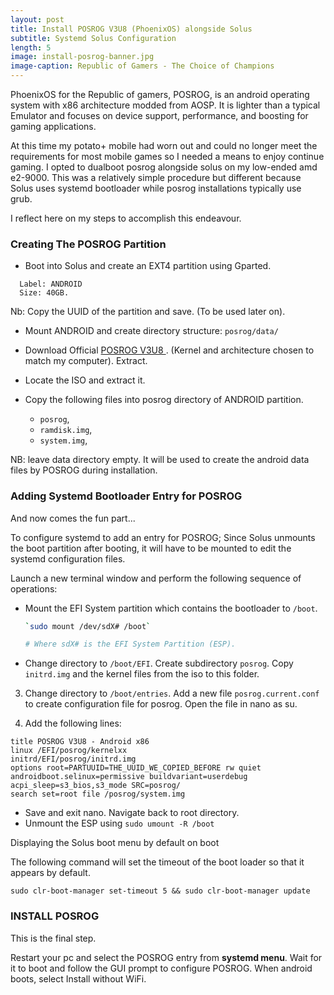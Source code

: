 ```yaml
---
layout: post
title: Install POSROG V3U8 (PhoenixOS) alongside Solus
subtitle: Systemd Solus Configuration
length: 5
image: install-posrog-banner.jpg
image-caption: Republic of Gamers - The Choice of Champions
---
```


PhoenixOS for the Republic of gamers, POSROG, is an android operating system with x86 architecture modded from AOSP. It is lighter than a typical Emulator and focuses on device support, performance, and boosting for gaming applications.

At this time my potato+ mobile had worn out and could no longer meet the requirements for most mobile games so I needed a means to enjoy continue gaming. I opted to dualboot posrog alongside solus on my low-ended amd e2-9000. This was a relatively simple procedure but different because Solus uses systemd bootloader while posrog installations typically use grub.

I reflect here on my steps to accomplish this endeavour.

### Creating The POSROG Partition

- Boot into Solus and create an EXT4 partition using Gparted.

```
  Label: ANDROID
  Size: 40GB.
```

Nb: Copy the UUID of the partition and save. (To be used later on).

- Mount ANDROID and create directory structure:
  `posrog/data/`

- Download Official [POSROG V3U8 ](https://posrog.com.id/download). (Kernel and architecture chosen to match my computer). Extract.

- Locate the ISO and extract it.

- Copy the following files into posrog directory of ANDROID partition.

  - `posrog`,
  - `ramdisk.img`,
  - `system.img`,

NB: leave data directory empty. It will be used to create the android data files by POSROG during installation.

### Adding Systemd Bootloader Entry for POSROG

And now comes the fun part...

To configure systemd to add an entry for POSROG; Since Solus unmounts the boot partition after booting, it will have to be mounted to edit the systemd configuration files.

Launch a new terminal window and perform the following sequence of operations:

- Mount the EFI System partition which contains the bootloader to `/boot`.

  ```bash
  `sudo mount /dev/sdX# /boot`

  # Where sdX# is the EFI System Partition (ESP).
  ```

- Change directory to `/boot/EFI`. Create subdirectory `posrog`. Copy `initrd.img` and the kernel files from the iso to this folder.

3. Change directory to `/boot/entries`. Add a new file `posrog.current.conf` to create configuration file for posrog. Open the file in nano as su.

4. Add the following lines:

```
title POSROG V3U8 - Android x86
linux /EFI/posrog/kernelxx
initrd/EFI/posrog/initrd.img
options root=PARTUUID=THE_UUID_WE_COPIED_BEFORE rw quiet androidboot.selinux=permissive buildvariant=userdebug acpi_sleep=s3_bios,s3_mode SRC=posrog/
search set=root file /posrog/system.img
```

- Save and exit nano. Navigate back to root directory.
- Unmount the ESP using `sudo umount -R /boot`

Displaying the Solus boot menu by default on boot

The following command will set the timeout of the boot loader so that it appears by default.

`sudo clr-boot-manager set-timeout 5 && sudo clr-boot-manager update`

### INSTALL POSROG

This is the final step.

Restart your pc and select the POSROG entry from **systemd menu**. Wait for it to boot and follow the GUI prompt to configure POSROG.
When android boots, select Install without WiFi.

